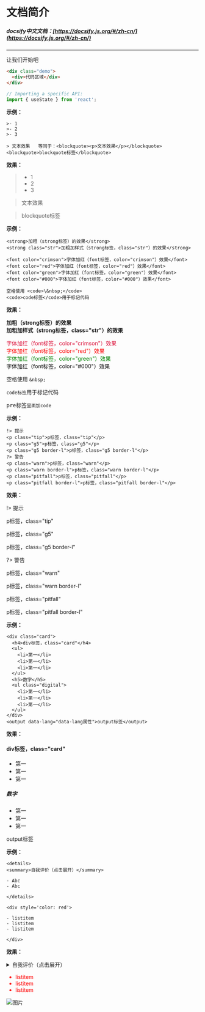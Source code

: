 # 文档简介

##### docsify中文文档：[https://docsify.js.org/#/zh-cn/](https://docsify.js.org/#/zh-cn/)
------

让我们开始吧

```html
<div class="demo">
  <div>代码区域</div>
</div>
```

```js
// Importing a specific API:
import { useState } from 'react';
```

<strong class="str">示例：</strong>
```
>- 1
>- 2
>- 3

> 文本效果   等同于：<blockquote><p>文本效果</p></blockquote>
<blockquote>blockquote标签</blockquote>
```

<strong class="str">效果：</strong>
>- 1
>- 2
>- 3

> 文本效果  

<blockquote>blockquote标签</blockquote>

<strong class="str">示例：</strong>
```
<strong>加粗（strong标签）的效果</strong>   
<strong class="str">加粗加样式（strong标签，class="str"）的效果</strong>

<font color="crimson">字体加红（font标签，color="crimson"）效果</font>  
<font color="red">字体加红（font标签，color="red"）效果</font>  
<font color="green">字体加红（font标签，color="green"）效果</font>  
<font color="#000">字体加红（font标签，color="#000"）效果</font>

空格使用 <code>\&nbsp;</code>
<code>code标签</code>用于标记代码
```
<strong class="str">效果：</strong>

<strong>加粗（strong标签）的效果</strong>   
<strong class="str">加粗加样式（strong标签，class="str"）的效果</strong>

<font color="crimson">字体加红（font标签，color="crimson"）效果</font>  
<font color="red">字体加红（font标签，color="red"）效果</font>  
<font color="green">字体加红（font标签，color="green"）效果</font>  
<font color="#000">字体加红（font标签，color="#000"）效果</font>  

空格使用 <code>\&nbsp;</code>

<code>code标签</code>用于标记代码
<pre data-lang="属性">pre标签<code>里面加code</code></pre>

<strong class="str">示例：</strong>
```
!> 提示
<p class="tip">p标签，class="tip"</p>
<p class="g5">p标签，class="g5"</p>
<p class="g5 border-l">p标签，class="g5 border-l"</p>
?> 警告
<p class="warn">p标签，class="warn"</p>
<p class="warn border-l">p标签，class="warn border-l"</p>
<p class="pitfall">p标签，class="pitfall"</p>
<p class="pitfall border-l">p标签，class="pitfall border-l"</p>
```
<strong class="str">效果：</strong>

!> 提示
<p class="tip">p标签，class="tip"</p>
<p class="g5">p标签，class="g5"</p>
<p class="g5 border-l">p标签，class="g5 border-l"</p>

?> 警告
<p class="warn">p标签，class="warn"</p>
<p class="warn border-l">p标签，class="warn border-l"</p>
<p class="pitfall">p标签，class="pitfall"</p>
<p class="pitfall border-l">p标签，class="pitfall border-l"</p>

<strong class="str">示例：</strong>
```
<div class="card">
  <h4>div标签，class="card"</h4>
  <ul>
    <li>第一</li>
    <li>第一</li>
    <li>第一</li>
  </ul>
  <h5>数字</h5>
  <ul class="digital">
    <li>第一</li>
    <li>第一</li>
    <li>第一</li>
  </ul>
</div>
<output data-lang="data-lang属性">output标签</output>
```
<strong class="str">效果：</strong>
<html>
  <div class="card">
    <h4>div标签，class="card"</h4>
    <ul>
      <li>第一</li>
      <li>第一</li>
      <li>第一</li>
    </ul>
    <h5>数字</h5>
    <ul class="digital">
      <li>第一</li>
      <li>第一</li>
      <li>第一</li>
    </ul>
  </div>
</html>

<output data-lang="data-lang属性">output标签</output>

<strong class="str">示例：</strong>
```
<details>
<summary>自我评价（点击展开）</summary>

- Abc
- Abc

</details>

<div style='color: red'>

- listitem
- listitem
- listitem

</div>
```
<strong class="str">效果：</strong>
<details>
<summary>自我评价（点击展开）</summary>

- Abc
- Abc

</details>

<div style='color: red'>

- listitem
- listitem
- listitem

</div>

![图片](https://docsify.js.org/_media/icon.svg)
